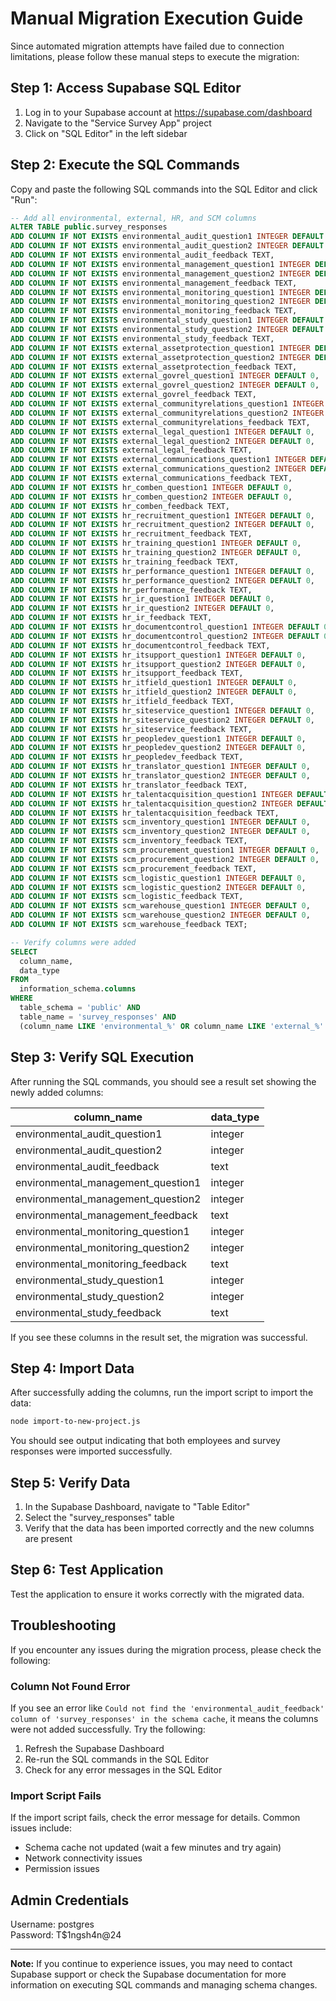 # Manual Migration Execution Guide

Since automated migration attempts have failed due to connection limitations, please follow these manual steps to execute the migration:

## Step 1: Access Supabase SQL Editor

1. Log in to your Supabase account at https://supabase.com/dashboard
2. Navigate to the "Service Survey App" project
3. Click on "SQL Editor" in the left sidebar

## Step 2: Execute the SQL Commands

Copy and paste the following SQL commands into the SQL Editor and click "Run":

```sql
-- Add all environmental, external, HR, and SCM columns
ALTER TABLE public.survey_responses 
ADD COLUMN IF NOT EXISTS environmental_audit_question1 INTEGER DEFAULT 0,
ADD COLUMN IF NOT EXISTS environmental_audit_question2 INTEGER DEFAULT 0,
ADD COLUMN IF NOT EXISTS environmental_audit_feedback TEXT,
ADD COLUMN IF NOT EXISTS environmental_management_question1 INTEGER DEFAULT 0,
ADD COLUMN IF NOT EXISTS environmental_management_question2 INTEGER DEFAULT 0,
ADD COLUMN IF NOT EXISTS environmental_management_feedback TEXT,
ADD COLUMN IF NOT EXISTS environmental_monitoring_question1 INTEGER DEFAULT 0,
ADD COLUMN IF NOT EXISTS environmental_monitoring_question2 INTEGER DEFAULT 0,
ADD COLUMN IF NOT EXISTS environmental_monitoring_feedback TEXT,
ADD COLUMN IF NOT EXISTS environmental_study_question1 INTEGER DEFAULT 0,
ADD COLUMN IF NOT EXISTS environmental_study_question2 INTEGER DEFAULT 0,
ADD COLUMN IF NOT EXISTS environmental_study_feedback TEXT,
ADD COLUMN IF NOT EXISTS external_assetprotection_question1 INTEGER DEFAULT 0,
ADD COLUMN IF NOT EXISTS external_assetprotection_question2 INTEGER DEFAULT 0,
ADD COLUMN IF NOT EXISTS external_assetprotection_feedback TEXT,
ADD COLUMN IF NOT EXISTS external_govrel_question1 INTEGER DEFAULT 0,
ADD COLUMN IF NOT EXISTS external_govrel_question2 INTEGER DEFAULT 0,
ADD COLUMN IF NOT EXISTS external_govrel_feedback TEXT,
ADD COLUMN IF NOT EXISTS external_communityrelations_question1 INTEGER DEFAULT 0,
ADD COLUMN IF NOT EXISTS external_communityrelations_question2 INTEGER DEFAULT 0,
ADD COLUMN IF NOT EXISTS external_communityrelations_feedback TEXT,
ADD COLUMN IF NOT EXISTS external_legal_question1 INTEGER DEFAULT 0,
ADD COLUMN IF NOT EXISTS external_legal_question2 INTEGER DEFAULT 0,
ADD COLUMN IF NOT EXISTS external_legal_feedback TEXT,
ADD COLUMN IF NOT EXISTS external_communications_question1 INTEGER DEFAULT 0,
ADD COLUMN IF NOT EXISTS external_communications_question2 INTEGER DEFAULT 0,
ADD COLUMN IF NOT EXISTS external_communications_feedback TEXT,
ADD COLUMN IF NOT EXISTS hr_comben_question1 INTEGER DEFAULT 0,
ADD COLUMN IF NOT EXISTS hr_comben_question2 INTEGER DEFAULT 0,
ADD COLUMN IF NOT EXISTS hr_comben_feedback TEXT,
ADD COLUMN IF NOT EXISTS hr_recruitment_question1 INTEGER DEFAULT 0,
ADD COLUMN IF NOT EXISTS hr_recruitment_question2 INTEGER DEFAULT 0,
ADD COLUMN IF NOT EXISTS hr_recruitment_feedback TEXT,
ADD COLUMN IF NOT EXISTS hr_training_question1 INTEGER DEFAULT 0,
ADD COLUMN IF NOT EXISTS hr_training_question2 INTEGER DEFAULT 0,
ADD COLUMN IF NOT EXISTS hr_training_feedback TEXT,
ADD COLUMN IF NOT EXISTS hr_performance_question1 INTEGER DEFAULT 0,
ADD COLUMN IF NOT EXISTS hr_performance_question2 INTEGER DEFAULT 0,
ADD COLUMN IF NOT EXISTS hr_performance_feedback TEXT,
ADD COLUMN IF NOT EXISTS hr_ir_question1 INTEGER DEFAULT 0,
ADD COLUMN IF NOT EXISTS hr_ir_question2 INTEGER DEFAULT 0,
ADD COLUMN IF NOT EXISTS hr_ir_feedback TEXT,
ADD COLUMN IF NOT EXISTS hr_documentcontrol_question1 INTEGER DEFAULT 0,
ADD COLUMN IF NOT EXISTS hr_documentcontrol_question2 INTEGER DEFAULT 0,
ADD COLUMN IF NOT EXISTS hr_documentcontrol_feedback TEXT,
ADD COLUMN IF NOT EXISTS hr_itsupport_question1 INTEGER DEFAULT 0,
ADD COLUMN IF NOT EXISTS hr_itsupport_question2 INTEGER DEFAULT 0,
ADD COLUMN IF NOT EXISTS hr_itsupport_feedback TEXT,
ADD COLUMN IF NOT EXISTS hr_itfield_question1 INTEGER DEFAULT 0,
ADD COLUMN IF NOT EXISTS hr_itfield_question2 INTEGER DEFAULT 0,
ADD COLUMN IF NOT EXISTS hr_itfield_feedback TEXT,
ADD COLUMN IF NOT EXISTS hr_siteservice_question1 INTEGER DEFAULT 0,
ADD COLUMN IF NOT EXISTS hr_siteservice_question2 INTEGER DEFAULT 0,
ADD COLUMN IF NOT EXISTS hr_siteservice_feedback TEXT,
ADD COLUMN IF NOT EXISTS hr_peopledev_question1 INTEGER DEFAULT 0,
ADD COLUMN IF NOT EXISTS hr_peopledev_question2 INTEGER DEFAULT 0,
ADD COLUMN IF NOT EXISTS hr_peopledev_feedback TEXT,
ADD COLUMN IF NOT EXISTS hr_translator_question1 INTEGER DEFAULT 0,
ADD COLUMN IF NOT EXISTS hr_translator_question2 INTEGER DEFAULT 0,
ADD COLUMN IF NOT EXISTS hr_translator_feedback TEXT,
ADD COLUMN IF NOT EXISTS hr_talentacquisition_question1 INTEGER DEFAULT 0,
ADD COLUMN IF NOT EXISTS hr_talentacquisition_question2 INTEGER DEFAULT 0,
ADD COLUMN IF NOT EXISTS hr_talentacquisition_feedback TEXT,
ADD COLUMN IF NOT EXISTS scm_inventory_question1 INTEGER DEFAULT 0,
ADD COLUMN IF NOT EXISTS scm_inventory_question2 INTEGER DEFAULT 0,
ADD COLUMN IF NOT EXISTS scm_inventory_feedback TEXT,
ADD COLUMN IF NOT EXISTS scm_procurement_question1 INTEGER DEFAULT 0,
ADD COLUMN IF NOT EXISTS scm_procurement_question2 INTEGER DEFAULT 0,
ADD COLUMN IF NOT EXISTS scm_procurement_feedback TEXT,
ADD COLUMN IF NOT EXISTS scm_logistic_question1 INTEGER DEFAULT 0,
ADD COLUMN IF NOT EXISTS scm_logistic_question2 INTEGER DEFAULT 0,
ADD COLUMN IF NOT EXISTS scm_logistic_feedback TEXT,
ADD COLUMN IF NOT EXISTS scm_warehouse_question1 INTEGER DEFAULT 0,
ADD COLUMN IF NOT EXISTS scm_warehouse_question2 INTEGER DEFAULT 0,
ADD COLUMN IF NOT EXISTS scm_warehouse_feedback TEXT;

-- Verify columns were added
SELECT 
  column_name, 
  data_type 
FROM 
  information_schema.columns 
WHERE 
  table_schema = 'public' AND 
  table_name = 'survey_responses' AND
  (column_name LIKE 'environmental_%' OR column_name LIKE 'external_%' OR column_name LIKE 'hr_%');
```

## Step 3: Verify SQL Execution

After running the SQL commands, you should see a result set showing the newly added columns:

| column_name | data_type |
|-------------|----------|
| environmental_audit_question1 | integer |
| environmental_audit_question2 | integer |
| environmental_audit_feedback | text |
| environmental_management_question1 | integer |
| environmental_management_question2 | integer |
| environmental_management_feedback | text |
| environmental_monitoring_question1 | integer |
| environmental_monitoring_question2 | integer |
| environmental_monitoring_feedback | text |
| environmental_study_question1 | integer |
| environmental_study_question2 | integer |
| environmental_study_feedback | text |

If you see these columns in the result set, the migration was successful.

## Step 4: Import Data

After successfully adding the columns, run the import script to import the data:

```bash
node import-to-new-project.js
```

You should see output indicating that both employees and survey responses were imported successfully.

## Step 5: Verify Data

1. In the Supabase Dashboard, navigate to "Table Editor"
2. Select the "survey_responses" table
3. Verify that the data has been imported correctly and the new columns are present

## Step 6: Test Application

Test the application to ensure it works correctly with the migrated data.

## Troubleshooting

If you encounter any issues during the migration process, please check the following:

### Column Not Found Error

If you see an error like `Could not find the 'environmental_audit_feedback' column of 'survey_responses' in the schema cache`, it means the columns were not added successfully. Try the following:

1. Refresh the Supabase Dashboard
2. Re-run the SQL commands in the SQL Editor
3. Check for any error messages in the SQL Editor

### Import Script Fails

If the import script fails, check the error message for details. Common issues include:

- Schema cache not updated (wait a few minutes and try again)
- Network connectivity issues
- Permission issues

## Admin Credentials

Username: postgres  
Password: T$1ngsh4n@24

---

**Note:** If you continue to experience issues, you may need to contact Supabase support or check the Supabase documentation for more information on executing SQL commands and managing schema changes.